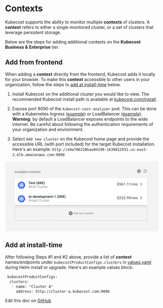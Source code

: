 Contexts
=============

Kubecost supports the ability to monitor multiple **contexts** of clusters. A **context** refers to either a single monitored cluster, or a set of clusters that leverage persistent storage.

Below are the steps for adding additional contexts on the **Kubecost Business & Enterprise** tier.

## Add from frontend

When adding a **context** directly from the frontend, Kubecost adds it locally for your browser. To make this **context** accessible to other users in your organization, follow the steps to [add at install-time](#add-at-install-time) below. 

1. Install Kubecost on the additional cluster you would like to view. The recommended Kubecost install path is available at [kubecost.com/install](https://www.kubecost.com/install).

2. Expose port 9090 of the `kubecost-cost-analyzer` pod. This can be done with a Kubernetes Ingress ([example](https://github.com/kubecost/docs/blob/main/getting-started.md#basic-auth)) or LoadBalancer ([example](https://github.com/kubecost/docs/blob/main/kubecost-lb.yaml)). **Warning:** by default a LoadBalancer exposes endpoints to the wide internet. Be careful about following the authentication requirements of your organization and environment.

3. Select `Add new cluster` on the Kubecost home page and provide the accessible URL (with port included) for the target Kubecost installation. Here's an example: `http://e9a706220bae04199-1639813551.us-east-2.elb.amazonaws.com:9090`

![Add a context view](https://raw.githubusercontent.com/kubecost/docs/main/images/kubecost-index.png)

## Add at install-time

After following Steps #1 and #2 above, provide a list of **context** names/endpoints under `kubecostProductConfigs.clusters`
in [values.yaml](https://github.com/kubecost/cost-analyzer-helm-chart/blob/master/cost-analyzer/values.yaml) during Helm install or upgrade. Here's an example values block:

```
 kubecostProductConfigs:
  clusters:
   - name: "Cluster A"
     address: http://cluster-a.kubecost.com:9090
```

Edit this doc on [GitHub](https://github.com/kubecost/docs/blob/main/multi-cluster.md)

<!--- {"article":"4407595970711","section":"4402815636375","permissiongroup":"1500001277122"} --->
